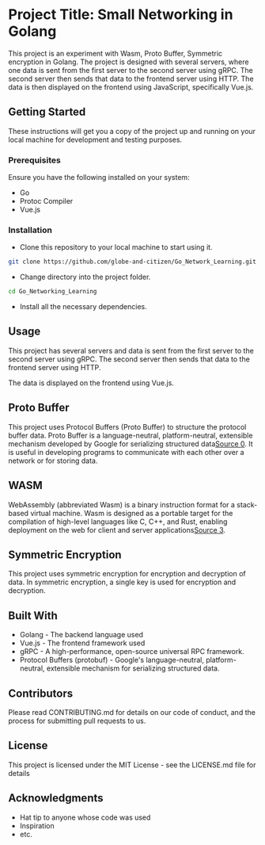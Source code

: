 # Project Title: Small Networking in Golang

This project is an experiment with Wasm, Proto Buffer, Symmetric encryption in Golang. The project is designed with several servers, where one data is sent from the first server to the second server using gRPC. The second server then sends that data to the frontend server using HTTP. The data is then displayed on the frontend using JavaScript, specifically Vue.js.

## Getting Started

These instructions will get you a copy of the project up and running on your local machine for development and testing purposes.

### Prerequisites

Ensure you have the following installed on your system:

- Go
- Protoc Compiler
- Vue.js

### Installation

- Clone this repository to your local machine to start using it. 

```bash
git clone https://github.com/globe-and-citizen/Go_Network_Learning.git
```

- Change directory into the project folder. 

```bash
cd Go_Networking_Learning
```

- Install all the necessary dependencies. 

## Usage 

This project has several servers and data is sent from the first server to the second server using gRPC. The second server then sends that data to the frontend server using HTTP. 

The data is displayed on the frontend using Vue.js. 

## Proto Buffer

This project uses Protocol Buffers (Proto Buffer) to structure the protocol buffer data. Proto Buffer is a language-neutral, platform-neutral, extensible mechanism developed by Google for serializing structured data[Source 0](https://developers.google.com/protocol-buffers/docs/proto3). It is useful in developing programs to communicate with each other over a network or for storing data.

## WASM

WebAssembly (abbreviated Wasm) is a binary instruction format for a stack-based virtual machine. Wasm is designed as a portable target for the compilation of high-level languages like C, C++, and Rust, enabling deployment on the web for client and server applications[Source 3](https://github.com/grpc/grpc-go/issues/2294).

## Symmetric Encryption

This project uses symmetric encryption for encryption and decryption of data. In symmetric encryption, a single key is used for encryption and decryption.

## Built With

- Golang - The backend language used
- Vue.js - The frontend framework used
- gRPC - A high-performance, open-source universal RPC framework.
- Protocol Buffers (protobuf) - Google's language-neutral, platform-neutral, extensible mechanism for serializing structured data.

## Contributors

Please read CONTRIBUTING.md for details on our code of conduct, and the process for submitting pull requests to us.

## License

This project is licensed under the MIT License - see the LICENSE.md file for details

## Acknowledgments

- Hat tip to anyone whose code was used
- Inspiration
- etc.
